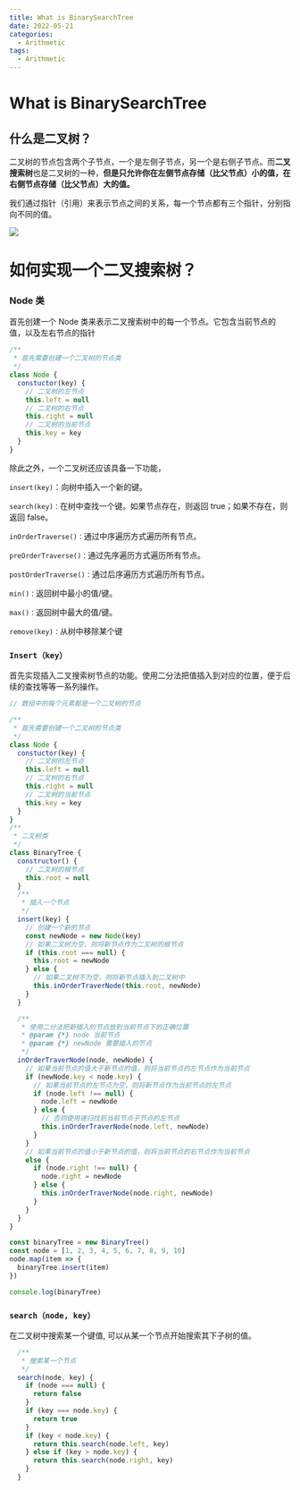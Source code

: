 ```yaml
---
title: What is BinarySearchTree
date: 2022-05-21
categories:
  - Arithmetic
tags:
  - Arithmetic
---
```


# What is BinarySearchTree

## 什么是二叉树？

二叉树的节点包含两个子节点，一个是左侧子节点，另一个是右侧子节点。而**二叉搜索树**也是二叉树的一种，**但是只允许你在左侧节点存储（比父节点）小的值，在右侧节点存储（比父节点）大的值。**

我们通过指针（引用）来表示节点之间的关系，每一个节点都有三个指针，分别指向不同的值。

![](https://secure2.wostatic.cn/static/hgesVt4cQvXuU1FLg7KqYY/二叉树节点关系.svg?auth_key=1679217549-7itNzui8K9cM9fZnWd8Rfm-0-98ba18b7ea663881735b3d08dc48b826)

# 如何实现一个二叉搜索树？

### Node 类

首先创建一个 Node 类来表示二叉搜索树中的每一个节点。它包含当前节点的值，以及左右节点的指针

```JavaScript
/**
 * 首先需要创建一个二叉树的节点类
 */
class Node {
  constuctor(key) {
    // 二叉树的左节点
    this.left = null
    // 二叉树的右节点
    this.right = null
    // 二叉树的当前节点
    this.key = key
  }
}
```

除此之外，一个二叉树还应该具备一下功能，

`insert(key)`：向树中插入一个新的键。

`search(key)：`在树中查找一个键。如果节点存在，则返回 true；如果不存在，则返回 false。

`inOrderTraverse()：`通过中序遍历方式遍历所有节点。

`preOrderTraverse()：`通过先序遍历方式遍历所有节点。

`postOrderTraverse()：`通过后序遍历方式遍历所有节点。

`min()：`返回树中最小的值/键。

`max()：`返回树中最大的值/键。

`remove(key)：`从树中移除某个键

### `Insert（key）`

首先实现插入二叉搜索树节点的功能。使用二分法把值插入到对应的位置，便于后续的查找等等一系列操作。

```JavaScript
// 数组中的每个元素都是一个二叉树的节点

/**
 * 首先需要创建一个二叉树的节点类
 */
class Node {
  constuctor(key) {
    // 二叉树的左节点
    this.left = null
    // 二叉树的右节点
    this.right = null
    // 二叉树的当前节点
    this.key = key
  }
}
/**
 * 二叉树类
 */
class BinaryTree {
  constructor() {
    // 二叉树的根节点
    this.root = null
  }
  /**
   * 插入一个节点
   */
  insert(key) {
    // 创建一个新的节点
    const newNode = new Node(key)
    // 如果二叉树为空，则将新节点作为二叉树的根节点
    if (this.root === null) {
      this.root = newNode
    } else {
      // 如果二叉树不为空，则将新节点插入到二叉树中
      this.inOrderTraverNode(this.root, newNode)
    }
  }

  /**
   * 使用二分法把新插入的节点放到当前节点下的正确位置
   * @param {*} node 当前节点
   * @param {*} newNode 需要插入的节点
   */
  inOrderTraverNode(node, newNode) {
    // 如果当前节点的值大于新节点的值，则将当前节点的左节点作为当前节点
    if (newNode.key < node.key) {
      // 如果当前节点的左节点为空，则将新节点作为当前节点的左节点
      if (node.left !== null) {
        node.left = newNode
      } else {
        // 否则使用递归找到当前节点子节点的左节点
        this.inOrderTraverNode(node.left, newNode)
      }
    }
    // 如果当前节点的值小于新节点的值，则将当前节点的右节点作为当前节点
    else {
      if (node.right !== null) {
        node.right = newNode
      } else {
        this.inOrderTraverNode(node.right, newNode)
      }
    }
  }
}

const binaryTree = new BinaryTree()
const node = [1, 2, 3, 4, 5, 6, 7, 8, 9, 10]
node.map(item => {
  binaryTree.insert(item)
})

console.log(binaryTree)

```

### `search（node, key）`

在二叉树中搜索某一个键值, 可以从某一个节点开始搜索其下子树的值。

```JavaScript
  /**
   * 搜索某一个节点
   */
  search(node, key) {
    if (node === null) {
      return false
    }
    if (key === node.key) {
      return true
    }
    if (key < node.key) {
      return this.search(node.left, key)
    } else if (key > node.key) {
      return this.search(node.right, key)
    }
  }
```
